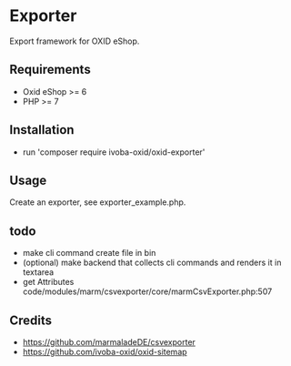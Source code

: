 # Exporter
Export framework for OXID eShop.

## Requirements
- Oxid eShop >= 6
- PHP >= 7

## Installation
- run 'composer require ivoba-oxid/oxid-exporter'

## Usage
Create an exporter, see exporter_example.php.

## todo
- make cli command
  create file in bin
- (optional) make backend that collects cli commands and renders it in textarea
- get Attributes code/modules/marm/csvexporter/core/marmCsvExporter.php:507

## Credits
- https://github.com/marmaladeDE/csvexporter
- https://github.com/ivoba-oxid/oxid-sitemap
